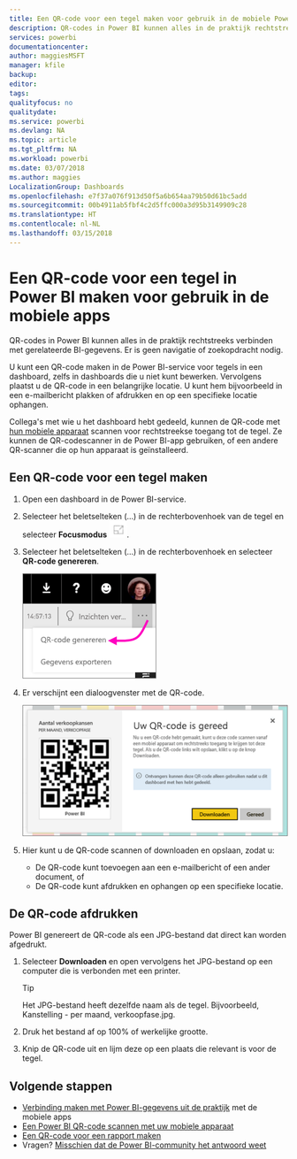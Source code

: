 ```yaml
---
title: Een QR-code voor een tegel maken voor gebruik in de mobiele Power BI-apps
description: QR-codes in Power BI kunnen alles in de praktijk rechtstreeks verbinden met gerelateerde BI-gegevens in de mobiele Power BI-app, zonder zoekopdrachten.
services: powerbi
documentationcenter: 
author: maggiesMSFT
manager: kfile
backup: 
editor: 
tags: 
qualityfocus: no
qualitydate: 
ms.service: powerbi
ms.devlang: NA
ms.topic: article
ms.tgt_pltfrm: NA
ms.workload: powerbi
ms.date: 03/07/2018
ms.author: maggies
LocalizationGroup: Dashboards
ms.openlocfilehash: e7f37a076f913d50f5a6b654aa79b50d61bc5add
ms.sourcegitcommit: 00b4911ab5fbf4c2d5ffc000a3d95b3149909c28
ms.translationtype: HT
ms.contentlocale: nl-NL
ms.lasthandoff: 03/15/2018
---
```

# <a name="create-a-qr-code-for-a-tile-in-power-bi-to-use-in-the-mobile-apps"></a>Een QR-code voor een tegel in Power BI maken voor gebruik in de mobiele apps
QR-codes in Power BI kunnen alles in de praktijk rechtstreeks verbinden met gerelateerde BI-gegevens. Er is geen navigatie of zoekopdracht nodig.

U kunt een QR-code maken in de Power BI-service voor tegels in een dashboard, zelfs in dashboards die u niet kunt bewerken. Vervolgens plaatst u de QR-code in een belangrijke locatie. U kunt hem bijvoorbeeld in een e-mailbericht plakken of afdrukken en op een specifieke locatie ophangen. 

Collega's met wie u het dashboard hebt gedeeld, kunnen de QR-code met [hun mobiele apparaat](mobile-apps-qr-code.md) scannen voor rechtstreekse toegang tot de tegel. Ze kunnen de QR-codescanner in de Power BI-app gebruiken, of een andere QR-scanner die op hun apparaat is geïnstalleerd.


## <a name="create-a-qr-code-for-a-tile"></a>Een QR-code voor een tegel maken
1. Open een dashboard in de Power BI-service.
2. Selecteer het beletselteken (...) in de rechterbovenhoek van de tegel en selecteer **Focusmodus** ![](media/service-create-qr-code-for-tile/fullscreen-icon.jpg).
3. Selecteer het beletselteken (...) in de rechterbovenhoek en selecteer **QR-code genereren**. 
   
    ![](media/service-create-qr-code-for-tile/power-bi-create-qr-code-tile.png)
4. Er verschijnt een dialoogvenster met de QR-code. 
   
    ![](media/service-create-qr-code-for-tile/pbi_qrcode_opportunity_count.png)
5. Hier kunt u de QR-code scannen of downloaden en opslaan, zodat u: 
   
   * De QR-code kunt toevoegen aan een e-mailbericht of een ander document, of 
   * De QR-code kunt afdrukken en ophangen op een specifieke locatie. 

## <a name="print-the-qr-code"></a>De QR-code afdrukken
Power BI genereert de QR-code als een JPG-bestand dat direct kan worden afgedrukt. 

1. Selecteer **Downloaden** en open vervolgens het JPG-bestand op een computer die is verbonden met een printer.  
   
   > [!TIP]
   > Het JPG-bestand heeft dezelfde naam als de tegel. Bijvoorbeeld, Kanstelling - per maand, verkoopfase.jpg.
   > 
   > 
2. Druk het bestand af op 100% of werkelijke grootte.  
3. Knip de QR-code uit en lijm deze op een plaats die relevant is voor de tegel. 

## <a name="next-steps"></a>Volgende stappen
* [Verbinding maken met Power BI-gegevens uit de praktijk](mobile-apps-data-in-real-world-context.md) met de mobiele apps
* [Een Power BI QR-code scannen met uw mobiele apparaat](mobile-apps-qr-code.md)
* [Een QR-code voor een rapport maken](service-create-qr-code-for-report.md)
* Vragen? [Misschien dat de Power BI-community het antwoord weet](http://community.powerbi.com/)

